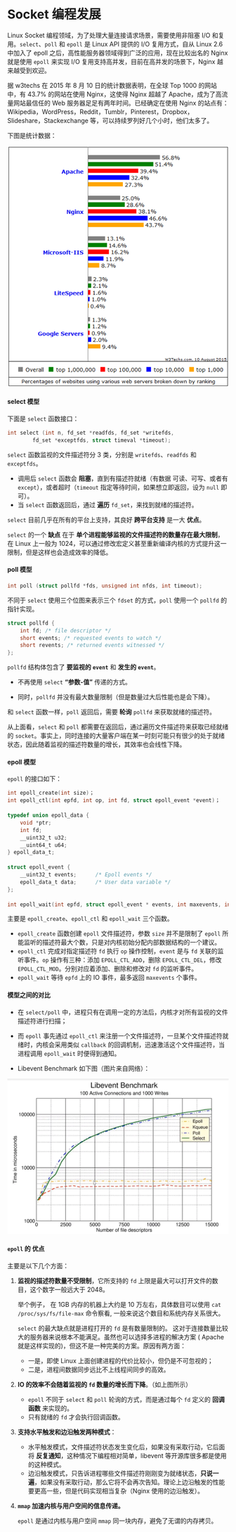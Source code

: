 # Socket 编程发展

Linux Socket 编程领域，为了处理大量连接请求场景，需要使用非阻塞 I/O 和复用。`select`、`poll` 和 `epoll` 是 Linux API 提供的 I/O 复用方式，自从 Linux 2.6 中加入了 epoll 之后，高性能服务器领域得到广泛的应用，现在比较出名的 Nginx 就是使用 `epoll` 来实现 I/O 复用支持高并发，目前在高并发的场景下，Nginx 越来越受到欢迎。

据 w3techs 在 2015 年 8 月 10 日的统计数据表明，在全球 Top 1000 的网站中，有 43.7% 的网站在使用 Nginx，这使得 Nginx 超越了 Apache，成为了高流量网站最信任的 Web 服务器足足有两年时间。已经确定在使用 Nginx 的站点有：Wikipedia，WordPress，Reddit，Tumblr，Pinterest，Dropbox，Slideshare，Stackexchange 等，可以持续罗列好几个小时，他们太多了。

下图是统计数据：

![](../images/nginx.png)

#### select 模型

下面是 `select` 函数接口：

```c
int select (int n, fd_set *readfds, fd_set *writefds,
        fd_set *exceptfds, struct timeval *timeout);
```

`select` 函数监视的文件描述符分 3 类，分别是 `writefds`、`readfds` 和 `exceptfds`。

- 调用后 `select` 函数会 **阻塞**，直到有描述符就绪（有数据 可读、可写、或者有 `except`），或者超时（`timeout` 指定等待时间，如果想立即返回，设为 `null` 即可）。
- 当 `select` 函数返回后，通过 **遍历** `fd_set`，来找到就绪的描述符。

`select` 目前几乎在所有的平台上支持，其良好 **跨平台支持** 是一大 **优点**。

`select` 的一个 **缺点** 在于 **单个进程能够监视的文件描述符的数量存在最大限制**，在 Linux 上一般为 1024，可以通过修改宏定义甚至重新编译内核的方式提升这一限制，但是这样也会造成效率的降低。

#### poll 模型

```c
int poll (struct pollfd *fds, unsigned int nfds, int timeout);
```

不同于 `select` 使用三个位图来表示三个 `fdset` 的方式，`poll` 使用一个 `pollfd` 的指针实现。

```c
struct pollfd {
    int fd; /* file descriptor */
    short events; /* requested events to watch */
    short revents; /* returned events witnessed */
};
```

`pollfd` 结构体包含了 **要监视的 `event`** 和 **发生的 `event`**。

- 不再使用 `select` **“参数-值”** 传递的方式。

- 同时，`pollfd` 并没有最大数量限制（但是数量过大后性能也是会下降）。

和 `select` 函数一样，`poll` 返回后，需要 **轮询** `pollfd` 来获取就绪的描述符。

从上面看，`select` 和 `poll` 都需要在返回后，通过遍历文件描述符来获取已经就绪的 `socket`。事实上，同时连接的大量客户端在某一时刻可能只有很少的处于就绪状态，因此随着监视的描述符数量的增长，其效率也会线性下降。

#### epoll 模型

`epoll` 的接口如下：

```c
int epoll_create(int size)；
int epoll_ctl(int epfd, int op, int fd, struct epoll_event *event)；

typedef union epoll_data {
    void *ptr;
    int fd;
    __uint32_t u32;
    __uint64_t u64;
} epoll_data_t;

struct epoll_event {
    __uint32_t events;      /* Epoll events */
    epoll_data_t data;      /* User data variable */
};

int epoll_wait(int epfd, struct epoll_event * events, int maxevents, int timeout);
```

主要是 `epoll_create`、`epoll_ctl` 和 `epoll_wait` 三个函数。

- `epoll_create` 函数创建 `epoll` 文件描述符，参数 `size` 并不是限制了 `epoll` 所能监听的描述符最大个数，只是对内核初始分配内部数据结构的一个建议。
- `epoll_ctl` 完成对指定描述符 `fd` 执行 `op` 操作控制，`event` 是与 `fd` 关联的监听事件。`op` 操作有三种：添加 `EPOLL_CTL_ADD`，删除 `EPOLL_CTL_DEL`，修改 `EPOLL_CTL_MOD`。分别对应着添加、删除和修改对 `fd` 的监听事件。
- `epoll_wait` 等待 `epfd` 上的 IO 事件，最多返回 `maxevents` 个事件。

#### 模型之间的对比

- 在 `select/poll` 中，进程只有在调用一定的方法后，内核才对所有监视的文件描述符进行扫描；

- 而 `epoll` 事先通过 `epoll_ctl` 来注册一个文件描述符，一旦某个文件描述符就绪时，内核会采用类似 `callback` 的回调机制，迅速激活这个文件描述符，当进程调用 `epoll_wait` 时便得到通知。

- Libevent Benchmark 如下图（图片来自网络）：

![libevent_benchmark](../images/libevent_benchmark.webp)

#### `epoll` 的 **优点**
主要是以下几个方面：

1. **监视的描述符数量不受限制**，它所支持的 `fd` 上限是最大可以打开文件的数目，这个数字一般远大于 2048。

    举个例子， 在 1GB 内存的机器上大约是 10 万左右，具体数目可以使用 `cat /proc/sys/fs/file-max` 命令察看, 一般来说这个数目和系统内存关系很大。

    `select` 的最大缺点就是进程打开的 `fd` 是有数量限制的。 这对于连接数量比较大的服务器来说根本不能满足。虽然也可以选择多进程的解决方案 ( Apache 就是这样实现的)，但这不是一种完美的方案。原因有两方面：

    - 一是，即使 Linux 上面创建进程的代价比较小，但仍是不可忽视的；
    - 二是，进程间数据同步远比不上线程间同步的高效。

2. **IO 的效率不会随着监视的 `fd` 数量的增长而下降**。（如上图所示）

    - `epoll` 不同于 `select` 和 `poll` 轮询的方式，而是通过每个 `fd` 定义的 **回调函数** 来实现的。
    - 只有就绪的 `fd` 才会执行回调函数。

3. **支持水平触发和边沿触发两种模式**：

    - 水平触发模式，文件描述符状态发生变化后，如果没有采取行动，它后面将 **反复通知**，这种情况下编程相对简单，libevent 等开源库很多都是使用的这种模式。
    - 边沿触发模式，只告诉进程哪些文件描述符刚刚变为就绪状态，**只说一遍**，如果没有采取行动，那么它将不会再次告知。理论上边沿触发的性能要更高一些，但是代码实现相当复杂（Nginx 使用的边沿触发）。

4. **`mmap` 加速内核与用户空间的信息传递。**

    `epoll` 是通过内核与用户空间 `mmap` 同一块内存，避免了无谓的内存拷贝。


